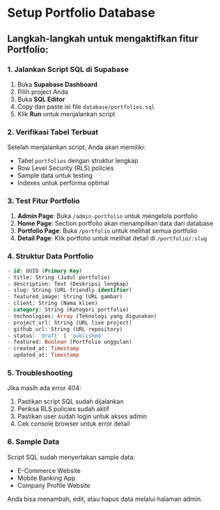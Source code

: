 # Setup Portfolio Database

## Langkah-langkah untuk mengaktifkan fitur Portfolio:

### 1. Jalankan Script SQL di Supabase

1. Buka **Supabase Dashboard**
2. Pilih project Anda
3. Buka **SQL Editor**
4. Copy dan paste isi file `database/portfolios.sql`
5. Klik **Run** untuk menjalankan script

### 2. Verifikasi Tabel Terbuat

Setelah menjalankan script, Anda akan memiliki:
- Tabel `portfolios` dengan struktur lengkap
- Row Level Security (RLS) policies
- Sample data untuk testing
- Indexes untuk performa optimal

### 3. Test Fitur Portfolio

1. **Admin Page**: Buka `/admin-portfolio` untuk mengelola portfolio
2. **Home Page**: Section portfolio akan menampilkan data dari database
3. **Portfolio Page**: Buka `/portfolio` untuk melihat semua portfolio
4. **Detail Page**: Klik portfolio untuk melihat detail di `/portfolio/:slug`

### 4. Struktur Data Portfolio

```sql
- id: UUID (Primary Key)
- title: String (Judul portfolio)
- description: Text (Deskripsi lengkap)
- slug: String (URL-friendly identifier)
- featured_image: String (URL gambar)
- client: String (Nama klien)
- category: String (Kategori portfolio)
- technologies: Array (Teknologi yang digunakan)
- project_url: String (URL live project)
- github_url: String (URL repository)
- status: 'draft' | 'published'
- featured: Boolean (Portfolio unggulan)
- created_at: Timestamp
- updated_at: Timestamp
```

### 5. Troubleshooting

Jika masih ada error 404:
1. Pastikan script SQL sudah dijalankan
2. Periksa RLS policies sudah aktif
3. Pastikan user sudah login untuk akses admin
4. Cek console browser untuk error detail

### 6. Sample Data

Script SQL sudah menyertakan sample data:
- E-Commerce Website
- Mobile Banking App  
- Company Profile Website

Anda bisa menambah, edit, atau hapus data melalui halaman admin.
